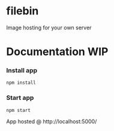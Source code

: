 # filebin
Image hosting for your own server

# Documentation WIP

### Install app
```shell
npm install
```
### Start app
```shell
npm start
```

App hosted @ http://localhost:5000/
